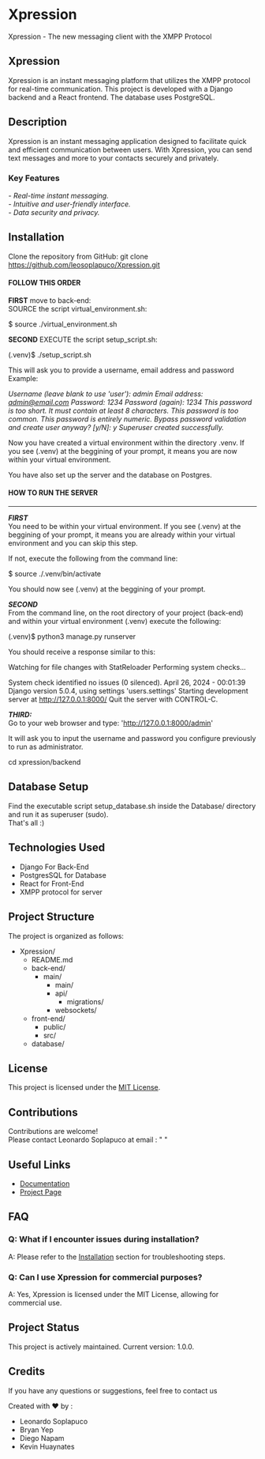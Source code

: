 # Xpression

Xpression - The new messaging client with the XMPP Protocol

## Xpression

Xpression is an instant messaging platform that utilizes the XMPP protocol for real-time communication. This project is developed with a Django backend and a React frontend. The database uses PostgreSQL.

## Description

Xpression is an instant messaging application designed to facilitate quick and efficient communication between users. With Xpression, you can send text messages and more to your contacts securely and privately.

### Key Features

*- Real-time instant messaging.*  
*- Intuitive and user-friendly interface.*  
*- Data security and privacy.*

## Installation
Clone the repository from GitHub:
git clone https://github.com/leosoplapuco/Xpression.git

#### FOLLOW THIS ORDER 

**FIRST** move to back-end:  
SOURCE the script virtual_environment.sh:

$	source ./virtual_environment.sh

**SECOND**
EXECUTE the script setup_script.sh:

(.venv)$	./setup_script.sh

This will ask you to provide a username, email address and password Example:

*Username (leave blank to use 'user'): admin Email address: admin@email.com Password: 1234 Password (again): 1234 This password is too short. It must contain at least 8 characters. This password is too common. This password is entirely numeric. Bypass password validation and create user anyway? [y/N]: y Superuser created successfully.*

Now you have created a virtual environment within the directory .venv. If you see (.venv) at the beggining of your prompt, it means you are now within your virtual environment.

You have also set up the server and the database on Postgres.

#### HOW TO RUN THE SERVER
***
***FIRST***  
You need to be within your virtual environment. If you see (.venv) at the beggining of your prompt, it means you are already within your virtual environment and you can skip this step.

If not, execute the following from the command line:

$	source ./.venv/bin/activate

You should now see (.venv) at the beggining of your prompt.

***SECOND***  
From the command line, on the root directory of your project (back-end) and within your virtual environment (.venv) execute the following:

(.venv)$	python3 manage.py runserver

You should receive a response similar to this:

Watching for file changes with StatReloader Performing system checks...

System check identified no issues (0 silenced). April 26, 2024 - 00:01:39 Django version 5.0.4, using settings 'users.settings' Starting development server at http://127.0.0.1:8000/ Quit the server with CONTROL-C.

***THIRD:***  
Go to your web browser and type: 'http://127.0.0.1:8000/admin'

It will ask you to input the username and password you configure previously to run as administrator.

cd xpression/backend

## Database Setup

Find the executable script setup_database.sh inside the Database/ directory and run it as superuser (sudo).  
That's all :)

## Technologies Used

* Django For Back-End
* PostgresSQL for Database
* React for Front-End      
* XMPP protocol for server

## Project Structure


The project is organized as follows:

- Xpression/
  - README.md
  - back-end/
    - main/
      - main/
      - api/
        - migrations/
      - websockets/
  - front-end/
    - public/
    - src/
  - database/ 


## License

This project is licensed under the [MIT License](LICENSE).

## Contributions

Contributions are welcome!  
Please contact Leonardo Soplapuco at email : " "

## Useful Links

- [Documentation](https://example.com/docs)
- [Project Page](https://github.com/leosoplapuco/Xpression)

## FAQ

### Q: What if I encounter issues during installation?
A: Please refer to the [Installation](#installation) section for troubleshooting steps.

### Q: Can I use Xpression for commercial purposes?
A: Yes, Xpression is licensed under the MIT License, allowing for commercial use.

## Project Status

This project is actively maintained. Current version: 1.0.0.

## Credits 

If you have any questions or suggestions, feel free to contact us

Created with ❤️  by   :

- Leonardo Soplapuco
- Bryan Yep
- Diego Napam
- Kevin Huaynates
